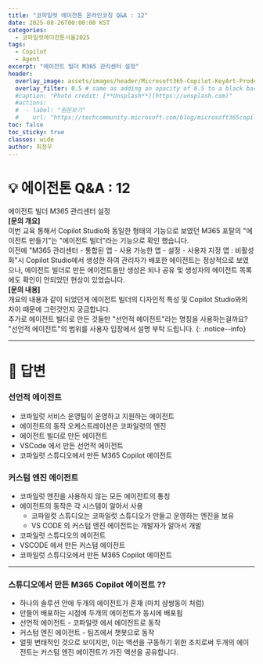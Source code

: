 ```yaml
---
title: "코파일럿 에이전톤 온라인코칭 Q&A : 12"
date: 2025-08-26T00:00:00 KST
categories:
  - 코파일럿에이전톤서울2025
tags:
  - Copilot
  - Agent
excerpt: "에이전트 빌더 M365 관리센터 설정"
header:
  overlay_image: assets/images/header/Microsoft365-Copilot-KeyArt-Productivity-6K-01.png
  overlay_filter: 0.5 # same as adding an opacity of 0.5 to a black background
  #caption: "Photo credit: [**Unsplash**](https://unsplash.com)"
  #actions:
  #  - label: "원문보기"
  #    url: "https://techcommunity.microsoft.com/blog/microsoft365copilotblog/what%E2%80%99s-new-in-microsoft-365-copilot--july-2025/4438253"
toc: false
toc_sticky: true
classes: wide
author: 최정우
---
```


# 💡 에이전톤 Q&A : 12

에이전트 빌더 M365 관리센터 설정  
**[문의 개요]**  
이번 교육 통해서 Copilot Studio와 동일한 형태의 기능으로 보였던 M365 포탈의 "에이전트 만들기"는 "에이전트 빌더"라는 기능으로 확인 했습니다.   
이전에 "M365 관리센터 - 통합된 앱 - 사용 가능한 앱 - 설정 - 사용자 지정 앱 : 비활성화"시 Copilot Studio에서 생성한 하여 관리자가 배포한 에이전트는 정상적으로 보였으나, 에이전트 빌더로 만든 에이전트들만 생성은 되나 공유 및 생성자의 에이전트 목록에도 확인이 안되었던 현상이 있었습니다.   
**[문의 내용]**  
개요의 내용과 같이 되었던게 에이전트 빌더의 디자인적 특성 및 Copilot Studio와의 차이 때문에 그런것인지 궁금합니다.   
추가로 에이전트 빌더로 만든 것들만 "선언적 에이전트"라는 명칭을 사용하는걸까요?  "선언적 에이전트"의 범위를 사용자 입장에서 설명 부탁 드립니다.
{: .notice--info}

---

# 📝 답변


### 선언적 에이전트

- 코파일럿 서비스 운영팀이 운영하고 지원하는 에이전트
- 에이전트의 동작 오케스트레이션은 코파일럿의 엔진
- 에이전트 빌더로 만든 에이전트
- VSCode 에서 만든 선언적 에이전트
- 코파일럿 스튜디오에서 만든 M365 Copilot 에이전트

### 커스텀 엔진 에이전트

- 코파일럿 엔진을 사용하지 않는 모든 에이전트의 통칭
- 에이전트의 동작은 각 시스템이 알아서 사용 
  - 코파일럿 스튜디오는 코파일럿 스튜디오가 만들고 운영하는 엔진을 보유
  - VS CODE 의 커스텀 엔진 에이전트는 개발자가 알아서 개발
- 코파일럿 스튜디오의 에이전트
- VSCODE 에서 만든 커스텀 에이전트
- 코파일럿 스튜디오에서 만든 M365 Copilot 에이전트

---

### 스튜디오에서 만든 M365 Copilot 에이전트 ??

- 하나의 솔루션 안에 두개의 에이전트가 혼재 (마치 샴쌍동이 처럼)
- 만들어 배포하는 시점에 두개의 에이전트가 동시에 배포됨
- 선언적 에이전트 - 코파일럿 에서 에이전트로 동작
- 커스텀 엔진 에이전트 - 팀즈에서 챗봇으로 동작
- 얼핏 변태적인 것으로 보이지만, 이는 액션을 구동하기 위한 조치로써 두개의 에이전트는 커스텀 엔진 에이전트가 가진 액션을 공유합니다.


